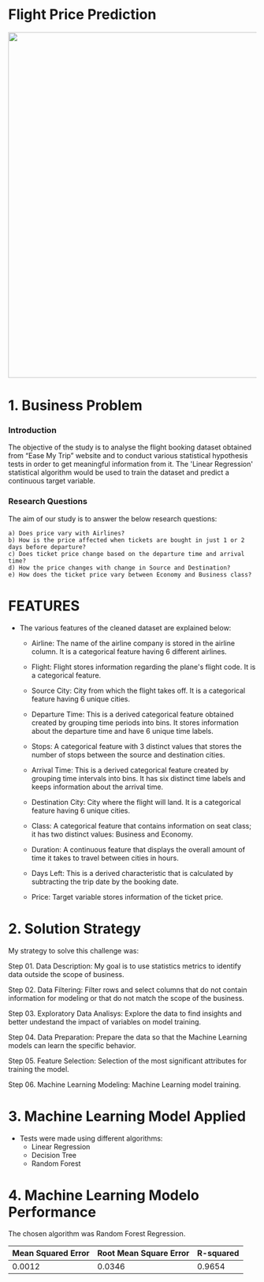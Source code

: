# Flight Price Prediction

<div align="center">
<img src="https://user-images.githubusercontent.com/126209562/229326932-f6844e00-2a3e-4186-ba23-5f1583773af8.jpg" width="700px" />
</div>

# 1. Business Problem
### Introduction
  The objective of the study is to analyse the flight booking dataset obtained from “Ease My Trip” website and to conduct various statistical hypothesis tests in order to get meaningful information from it. The 'Linear Regression' statistical algorithm would be used to train the dataset and predict a continuous target variable.
  
### Research Questions
   The aim of our study is to answer the below research questions:
    
    a) Does price vary with Airlines?
    b) How is the price affected when tickets are bought in just 1 or 2 days before departure?
    c) Does ticket price change based on the departure time and arrival time?
    d) How the price changes with change in Source and Destination?
    e) How does the ticket price vary between Economy and Business class?
    
 # FEATURES
 - The various features of the cleaned dataset are explained below:

    - Airline: The name of the airline company is stored in the airline column. It is a categorical feature having 6 different airlines.
    
    - Flight: Flight stores information regarding the plane's flight code. It is a categorical feature.

    - Source City: City from which the flight takes off. It is a categorical feature having 6 unique cities.

    - Departure Time: This is a derived categorical feature obtained created by grouping time periods into bins. It stores information about the departure time and have 6 unique time labels.

    - Stops: A categorical feature with 3 distinct values that stores the number of stops between the source and destination cities.

    - Arrival Time: This is a derived categorical feature created by grouping time intervals into bins. It has six distinct time labels and keeps information about the arrival time.

    - Destination City: City where the flight will land. It is a categorical feature having 6 unique cities.

    - Class: A categorical feature that contains information on seat class; it has two distinct values: Business and Economy.

    - Duration: A continuous feature that displays the overall amount of time it takes to travel between cities in hours.

    - Days Left: This is a derived characteristic that is calculated by subtracting the trip date by the booking date.

    - Price: Target variable stores information of the ticket price.

# 2. Solution Strategy
  My strategy to solve this challenge was:
  
  Step 01. Data Description: My goal is to use statistics metrics to identify data outside the scope of business.
  
  Step 02. Data Filtering: Filter rows and select columns that do not contain information for modeling or that do not match the scope of the business.
  
  Step 03. Exploratory Data Analisys: Explore the data to find insights and better undestand the impact of variables on model training.
  
  Step 04. Data Preparation: Prepare the data so that the Machine Learning models can learn the specific behavior.
  
  Step 05. Feature Selection: Selection of the most significant attributes for training the model.
  
  Step 06. Machine Learning Modeling: Machine Learning model training.
  
# 3. Machine Learning Model Applied
- Tests were made using different algorithms:
    - Linear Regression
    - Decision Tree
    - Random Forest
  
# 4. Machine Learning Modelo Performance
  The chosen algorithm was Random Forest Regression.
  
| Mean Squared Error  | Root Mean Square Error | R-squared  | 
| ------------- | ------------- | ------------- | 
| 0.0012  | 0.0346  | 0.9654  |
